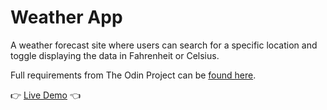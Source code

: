# Weather App

A weather forecast site where users can search for a specific location and toggle displaying the data in Fahrenheit or Celsius.

Full requirements from The Odin Project can be [found here](https://www.theodinproject.com/lessons/node-path-javascript-weather-app#assignment).

👉 [Live Demo](#) 👈

